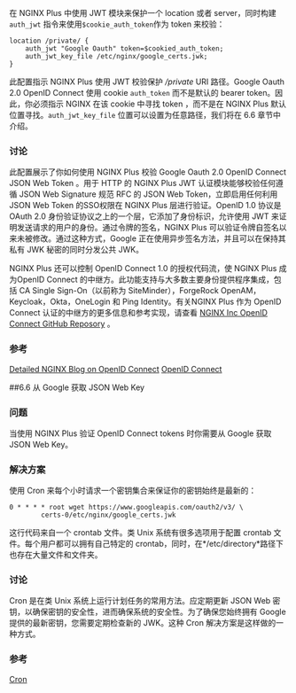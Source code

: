 在 NGINX Plus 中使用 JWT 模块来保护一个 location 或者 server，同时构建 `auth_jwt` 指令来使用`$cookie_auth_token`作为 token 来校验：

````
location /private/ {
	auth_jwt "Google Oauth" token=$cookied_auth_token;
	auth_jwt_key_file /etc/nginx/google_certs.jwk;
}
````

此配置指示 NGINX Plus 使用 JWT 校验保护 */private* URI 路径。Google Oauth 2.0 OpenID Connect 使用 cookie `auth_token` 而不是默认的 bearer token。因此，你必须指示 NGINX 在该 cookie 中寻找 token ，而不是在 NGINX Plus 默认位置寻找。`auth_jwt_key_file` 位置可以设置为任意路径，我们将在 6.6 章节中介绍。

### 讨论

此配置展示了你如何使用 NGINX Plus 校验 Google Oauth 2.0 OpenID Connect JSON Web Token 。用于 HTTP 的 NGINX Plus JWT 认证模块能够校验任何遵循 JSON Web Signature 规范 RFC 的 JSON Web Token，立即启用任何利用 JSON Web Token 的SSO权限在 NGINX Plus 层进行验证。OpenID 1.0 协议是 OAuth 2.0 身份验证协议之上的一个层，它添加了身份标识，允许使用 JWT 来证明发送请求的用户的身份。通过令牌的签名，NGINX Plus 可以验证令牌自签名以来未被修改。通过这种方式，Google 正在使用异步签名方法，并且可以在保持其私有 JWK 秘密的同时分发公共 JWK。

NGINX Plus 还可以控制 OpenID Connect 1.0 的授权代码流，使 NGINX Plus 成为OpenID Connect 的中继方。此功能支持与大多数主要身份提供程序集成，包括 CA Single Sign-On（以前称为 SiteMinder），ForgeRock OpenAM，Keycloak，Okta，OneLogin 和 Ping Identity。有关NGINX Plus 作为 OpenID Connect 认证的中继方的更多信息和参考实现，请查看 [NGINX Inc OpenID Connect GitHub Reposory](https://github.com/nginxinc/nginx-openid-connect) 。

### 参考

[Detailed NGINX Blog on OpenID Connect](https://www.nginx.com/blog/authenticating-users-existing-applications-openid-connect-nginx-plus/)
[OpenID Connect](https://openid.net/connect/)

##6.6 从 Google 获取 JSON Web Key

### 问题

当使用 NGINX Plus 验证 OpenID Connect tokens 时你需要从 Google 获取 JSON Web Key。

### 解决方案

使用 Cron 来每个小时请求一个密钥集合来保证你的密钥始终是最新的：

````
0 * * * * root wget https://www.googleapis.com/oauth2/v3/ \
		certs-0/etc/nginx/google_certs.jwk
````

这行代码来自一个 crontab 文件。类 Unix 系统有很多选项用于配置 crontab 文件。每个用户都可以拥有自己特定的 crontab，同时，在*/etc/directory*路径下也存在大量文件和文件夹。

### 讨论

Cron 是在类 Unix 系统上运行计划任务的常用方法。应定期更新 JSON Web 密钥，以确保密钥的安全性，进而确保系统的安全性。为了确保您始终拥有 Google 提供的最新密钥，您需要定期检查新的 JWK。这种 Cron 解决方案是这样做的一种方式。

### 参考

[Cron](https://linux.die.net/man/8/cron)

